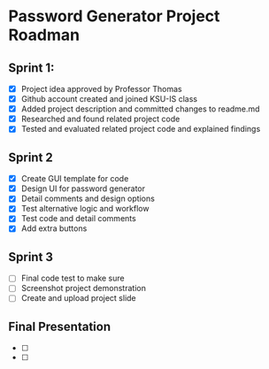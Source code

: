 # Password Generator Project Roadman

## Sprint 1:
- [x] Project idea approved by Professor Thomas
- [x] Github account created and joined KSU-IS class
- [x] Added project description and committed changes to readme.md
- [x] Researched and found related project code
- [x] Tested and evaluated related project code and explained findings
 
## Sprint 2
- [x] Create GUI template for code
- [x] Design UI for password generator
- [x] Detail comments and design options
- [x] Test alternative logic and workflow
- [x] Test code and detail comments
- [x] Add extra buttons

## Sprint 3
- [ ] Final code test to make sure
- [ ] Screenshot project demonstration
- [ ] Create and upload project slide

## Final Presentation
- [ ]
- [ ] 
